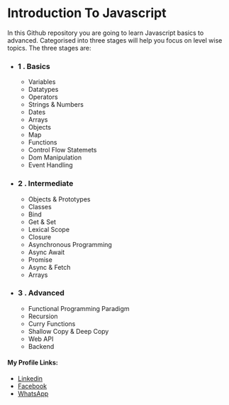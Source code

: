 # Introduction To Javascript

In this Github repository you are going to learn Javascript basics to advanced. Categorised into three stages will help you focus on level wise topics. The three stages are:

- ### 1 . Basics
  - Variables
  - Datatypes
  - Operators
  - Strings & Numbers
  - Dates
  - Arrays
  - Objects
  - Map
  - Functions
  - Control Flow Statemets
  - Dom Manipulation
  - Event Handling
- ### 2 . Intermediate
  - Objects & Prototypes
  - Classes
  - Bind
  - Get & Set
  - Lexical Scope
  - Closure
  - Asynchronous Programming
  - Async Await
  - Promise
  - Async & Fetch
  - Arrays

* ### 3 . Advanced
  - Functional Programming Paradigm
  - Recursion
  - Curry Functions
  - Shallow Copy & Deep Copy
  - Web API
  - Backend

#### My Profile Links:

- [Linkedin](https://linkedin.com)
- [Facebook](https://facebook.com)
- [WhatsApp](https://whatsapp.com)
